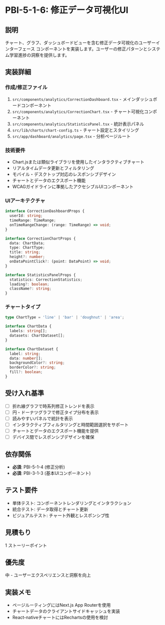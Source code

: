 # PBI-5-1-6: 修正データ可視化UI

## 説明

チャート、グラフ、ダッシュボードビューを含む修正データ可視化のユーザーインターフェース
コンポーネントを実装します。ユーザーの修正パターンとシステム学習進捗の洞察を提供します。

## 実装詳細

### 作成/修正ファイル

1. `src/components/analytics/CorrectionDashboard.tsx` - メインダッシュボードコンポーネント
2. `src/components/analytics/CorrectionChart.tsx` - チャート可視化コンポーネント
3. `src/components/analytics/StatisticsPanel.tsx` - 統計表示パネル
4. `src/lib/charts/chart-config.ts` - チャート設定とスタイリング
5. `src/app/dashboard/analytics/page.tsx` - 分析ページルート

### 技術要件

- Chart.jsまたは類似ライブラリを使用したインタラクティブチャート
- リアルタイムデータ更新とフィルタリング
- モバイル・デスクトップ対応のレスポンシブデザイン
- チャートとデータのエクスポート機能
- WCAGガイドラインに準拠したアクセシブルUIコンポーネント

### UIアーキテクチャ

```typescript
interface CorrectionDashboardProps {
  userId: string;
  timeRange: TimeRange;
  onTimeRangeChange: (range: TimeRange) => void;
}

interface CorrectionChartProps {
  data: ChartData;
  type: ChartType;
  title: string;
  height?: number;
  onDataPointClick?: (point: DataPoint) => void;
}

interface StatisticsPanelProps {
  statistics: CorrectionStatistics;
  loading?: boolean;
  className?: string;
}
```

### チャートタイプ

```typescript
type ChartType = 'line' | 'bar' | 'doughnut' | 'area';

interface ChartData {
  labels: string[];
  datasets: ChartDataset[];
}

interface ChartDataset {
  label: string;
  data: number[];
  backgroundColor?: string;
  borderColor?: string;
  fill?: boolean;
}
```

## 受け入れ基準

- [ ] 折れ線グラフで時系列修正トレンドを表示
- [ ] 円・ドーナツグラフで修正タイプ分布を表示
- [ ] 読みやすいパネルで統計を表示
- [ ] インタラクティブフィルタリングと時間範囲選択をサポート
- [ ] チャートとデータのエクスポート機能を提供
- [ ] デバイス間でレスポンシブデザインを確保

## 依存関係

- **必須**: PBI-5-1-4 (修正分析)
- **必須**: PBI-3-1-3 (基本UIコンポーネント)

## テスト要件

- 単体テスト: コンポーネントレンダリングとインタラクション
- 統合テスト: データ取得とチャート更新
- ビジュアルテスト: チャート外観とレスポンシブ性

## 見積もり

1 ストーリーポイント

## 優先度

中 - ユーザーエクスペリエンスと洞察を向上

## 実装メモ

- ページルーティングにはNext.js App Routerを使用
- チャートデータのクライアントサイドキャッシュを実装
- React-nativeチャートにはRechartsの使用を検討
